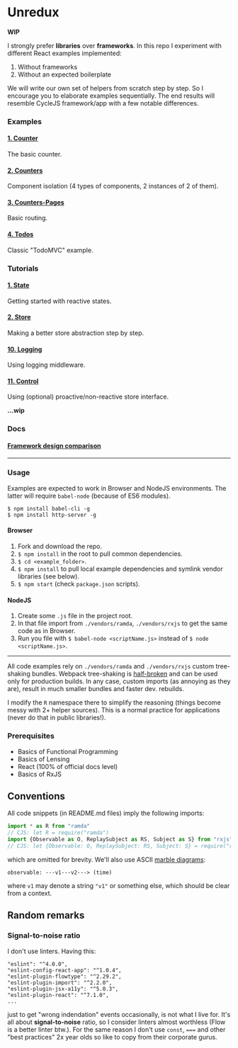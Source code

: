 # Unredux

**WIP**

I strongly prefer **libraries** over **frameworks**. In this repo I experiment with different React
examples implemented:

1. Without frameworks
2. Without an expected boilerplate

We will write our own set of helpers from scratch step by step. So I encourage you to
elaborate examples sequentially. The end results will resemble CycleJS framework/app with a few
notable differences.

### Examples

#### [1. Counter](./1.counter)

The basic counter.

#### [2. Counters](./2.counters)

Component isolation (4 types of components, 2 instances of 2 of them).

#### [3. Counters-Pages](./3.counters-pages)

Basic routing.

#### [4. Todos](./4.todos)

Classic "TodoMVC" example.

### Tutorials

#### [1. State](./1.state)

Getting started with reactive states.

#### [2. Store](./2.store)

Making a better store abstraction step by step.

#### [10. Logging](./10.log)

Using logging middleware.

#### [11. Control](./11.control)

Using (optional) proactive/non-reactive store interface.

**...wip**

### Docs

#### [Framework design comparison](./docs/frameworks.md)

---

### Usage

Examples are expected to work in Browser and NodeJS environments. The latter will require `babel-node`
(because of ES6 modules).

```
$ npm install babel-cli -g
$ npm install http-server -g
```

#### Browser

1. Fork and download the repo.
2. `$ npm install` in the root to pull common dependencies.
3. `$ cd <example_folder>`.
4. `$ npm install` to pull local example dependencies and symlink vendor libraries (see below).
5. `$ npm start` (check `package.json` scripts).

#### NodeJS

1. Create some `.js` file in the project root.
2. In that file import from `./vendors/ramda`, `./vendors/rxjs` to get the same code as in Browser.
3. Run you file with `$ babel-node <scriptName.js>` instead of `$ node <scriptName.js>`.

---

All code examples rely on `./vendors/ramda` and `./vendors/rxjs` custom tree-shaking bundles.
Webpack tree-shaking is [half-broken](https://github.com/scabbiaza/ramda-webpack-tree-shaking-examples)
and can be used only for production builds. In any case, custom imports (as annoying as they are),
result in much smaller bundles and faster dev. rebuilds.

I modify the `R` namespace there to simplify the reasoning (things become messy with 2+ helper sources).
This is a normal practice for applications (never do that in public libraries!).

### Prerequisites

* Basics of Functional Programming
* Basics of Lensing
* React (100% of official docs level)
* Basics of RxJS

## Conventions

All code snippets (in README.md files) imply the following imports:

```js
import * as R from "ramda"
// CJS: let R = require("ramda")
import {Observable as O, ReplaySubject as RS, Subject as S} from "rxjs"
// CJS: let {Observable: O, ReplaySubject: RS, Subject: S} = require("rxjs")
```

which are omitted for brevity. We'll also use ASCII [marble diagrams](http://rxmarbles.com/):

```
observable: ---v1---v2---> (time)
```

where `v1` may denote a string `"v1"` or something else, which should be clear from a context.

## Random remarks

### Signal-to-noise ratio

I don't use linters. Having this:

```
"eslint": "^4.0.0",
"eslint-config-react-app": "^1.0.4",
"eslint-plugin-flowtype": "^2.29.2",
"eslint-plugin-import": "^2.2.0",
"eslint-plugin-jsx-a11y": "^5.0.3",
"eslint-plugin-react": "^7.1.0",
...
```

just to get "wrong indendation" events occasionally, is not what I live for. It's all about
**signal-to-noise** ratio, so I consider linters almost worthless (Flow is a better linter btw.).
For the same reason I don't use `const`, `===` and other "best practices" 2x year olds so like to
copy from their corporate gurus.
